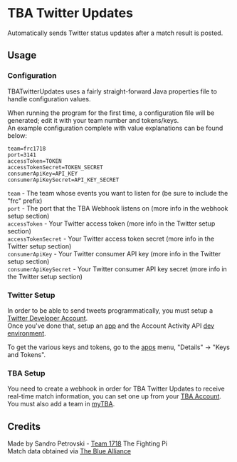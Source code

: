 # TBA Twitter Updates
Automatically sends Twitter status updates after a match result is posted.
## Usage
### Configuration
TBATwitterUpdates uses a fairly straight-forward Java properties file to handle configuration values.

When running the program for the first time, a configuration file will be generated; edit it with your team number and tokens/keys.  
An example configuration complete with value explanations can be found below:  
```properties
team=frc1718
port=3141
accessToken=TOKEN
accessTokenSecret=TOKEN_SECRET
consumerApiKey=API_KEY
consumerApiKeySecret=API_KEY_SECRET
```
`team` - The team whose events you want to listen for (be sure to include the "frc" prefix)  
`port` - The port that the TBA Webhook listens on (more info in the webhook setup section)  
`accessToken` - Your Twitter access token (more info in the Twitter setup section)  
`accessTokenSecret` - Your Twitter access token secret  (more info in the Twitter setup section)  
`consumerApiKey` - Your Twitter consumer API key (more info in the Twitter setup section)   
`consumerApiKeySecret` - Your Twitter consumer API key secret (more info in the Twitter setup section)
### Twitter Setup
In order to be able to send tweets programmatically, you must setup a [Twitter Developer Account](https://developer.twitter.com/en/apply-for-access.html).  
Once you've done that, setup an [app](https://developer.twitter.com/en/apps) and the Account Activity API [dev environment](https://developer.twitter.com/en/account/environments).  

To get the various keys and tokens, go to the [apps](https://developer.twitter.com/en/apps) menu, "Details" -> "Keys and Tokens".
### TBA Setup
You need to create a webhook in order for TBA Twitter Updates to receive real-time match information, you can set one up from your [TBA Account](https://www.thebluealliance.com/account).  
You must also add a team in [myTBA](https://www.thebluealliance.com/account/mytba#my-teams).
## Credits
Made by Sandro Petrovski - [Team 1718](http://fightingpi.org/) The Fighting Pi  
Match data obtained via [The Blue Alliance](https://www.thebluealliance.com/)